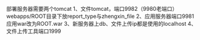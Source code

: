 部署服务器需要两个tomcat
1、文件tomcat，端口9982（9980老端口）
webapps/ROOT目录下放report_type与zhengxin_file
2、应用服务器端口9981
应用war改为ROOT.war
3、新服务器上db、文件上传ip都是使用的localhost
4、文件上传工具端口1999